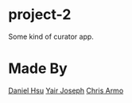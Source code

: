 # project-2
Some kind of curator app.

# Made By
[Daniel Hsu](https://github.com/majorazero)
[Yair Joseph](https://github.com/yairjoseph)
[Chris Armo](https://github.com/chrisArmo)
